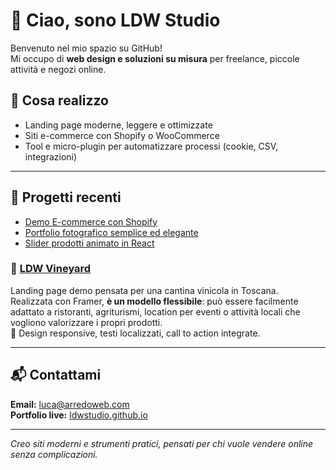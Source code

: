 # 👋 Ciao, sono LDW Studio

Benvenuto nel mio spazio su GitHub!  
Mi occupo di **web design e soluzioni su misura** per freelance, piccole attività e negozi online.  

## 💼 Cosa realizzo
- Landing page moderne, leggere e ottimizzate  
- Siti e-commerce con Shopify o WooCommerce  
- Tool e micro-plugin per automatizzare processi (cookie, CSV, integrazioni)

---

## 🔧 Progetti recenti

- [Demo E-commerce con Shopify](https://ldwstudio.github.io/vetrina-ecommerce)  
- [Portfolio fotografico semplice ed elegante](https://ldwstudio.github.io/demo-portfolio-photo)  
- [Slider prodotti animato in React](https://github.com/ldwstudio/react-slider-shopify)

### 🌿 [LDW Vineyard](https://awesome-autonomy-101658.framer.app)  
Landing page demo pensata per una cantina vinicola in Toscana.  
Realizzata con Framer, **è un modello flessibile**: può essere facilmente adattato a ristoranti, agriturismi, location per eventi o attività locali che vogliono valorizzare i propri prodotti.  
📍 Design responsive, testi localizzati, call to action integrate.

---

## 📬 Contattami  
**Email:** luca@arredoweb.com  
**Portfolio live:** [ldwstudio.github.io](https://ldwstudio.github.io)

---

*Creo siti moderni e strumenti pratici, pensati per chi vuole vendere online senza complicazioni.*

